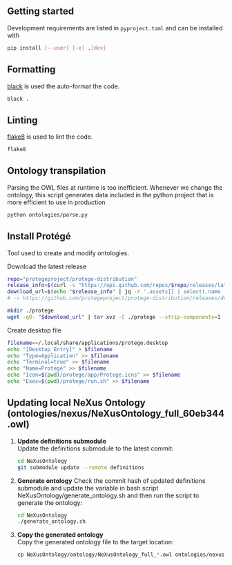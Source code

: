 ## Getting started

Development requirements are listed in `pyproject.toml` and can be installed with

```bash
pip install [--user] [-e] .[dev]
```

## Formatting

[black](https://black.readthedocs.io/en/stable) is used the auto-format the code.

```bash
black .
```

## Linting

[flake8](https://flake8.pycqa.org/en/latest/index.html) is used to lint the code.

```bash
flake8
```

## Ontology transpilation

Parsing the OWL files at runtime is too inefficient. Whenever we change the ontology,
this script generates data included in the python project that is more efficient
to use in production

```bash
python ontologies/parse.py
```

## Install Protégé

Tool used to create and modify ontologies.

Download the latest release

```bash
repo="protegeproject/protege-distribution"
release_info=$(curl -s "https://api.github.com/repos/$repo/releases/latest")
download_url=$(echo "$release_info" | jq -r '.assets[] | select(.name | endswith ("linux.tar.gz")) | .browser_download_url')
# -> https://github.com/protegeproject/protege-distribution/releases/download/protege-5.6.3/Protege-5.6.3-linux.tar.gz

mkdir ./protege
wget -qO- "$download_url" | tar xvz -C ./protege --strip-components=1
```

Create desktop file

```bash
filename=~/.local/share/applications/protege.desktop
echo "[Desktop Entry]" > $filename
echo "Type=Application" >> $filename
echo "Terminal=true" >> $filename
echo "Name=Protégé" >> $filename
echo "Icon=$(pwd)/protege/app/Protege.icns" >> $filename
echo "Exec=$(pwd)/protege/run.sh" >> $filename
```
## Updating local NeXus Ontology (ontologies/nexus/NeXusOntology_full_60eb344.owl)

1. **Update definitions submodule**  
   Update the definitions submodule to the latest commit:
   ```bash
   cd NeXusOntology
   git submodule update --remote definitions
   ```

2. **Generate ontology** 
   Check the commit hash of updated definitions submodule and update the variable in bash script NeXusOntology/generate_ontology.sh and then run the script to generate the ontology:
   ```bash
   cd NeXusOntology
   ./generate_ontology.sh
   ```

3. **Copy the generated ontology**  
   Copy the generated ontology file to the target location:
   ```bash
   cp NeXusOntology/ontology/NeXusOntology_full_*.owl ontologies/nexus/
   ```
